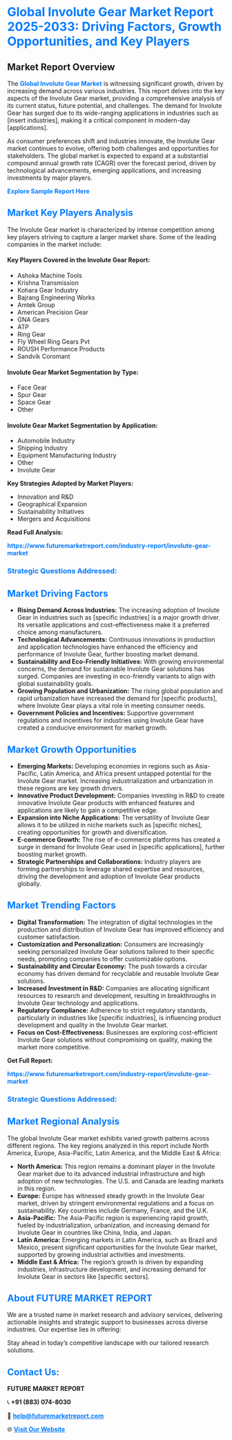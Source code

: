 <h1 style="color: #007BFF;">Global Involute Gear Market Report 2025-2033: Driving Factors, Growth Opportunities, and Key Players</h1>

<section id="overview">
<h2>Market Report Overview</h2>
<p>The <a href="https://www.futuremarketreport.com/industry-report/involute-gear-market" style="color: #007BFF; text-decoration: none;"><strong>Global Involute Gear Market</strong></a> is witnessing significant growth, driven by increasing demand across various industries. This report delves into the key aspects of the Involute Gear market, providing a comprehensive analysis of its current status, future potential, and challenges. The demand for Involute Gear has surged due to its wide-ranging applications in industries such as [insert industries], making it a critical component in modern-day [applications].</p>
<p>As consumer preferences shift and industries innovate, the Involute Gear market continues to evolve, offering both challenges and opportunities for stakeholders. The global market is expected to expand at a substantial compound annual growth rate (CAGR) over the forecast period, driven by technological advancements, emerging applications, and increasing investments by major players.</p>
</section>

<section id="overview">
<p><a href="https://www.futuremarketreport.com/request-sample/reportId=124499" style="color: #007BFF; text-decoration: none;"><strong>Explore Sample Report Here</strong></a></p>
</section>

<section id="key-players">
<h2 style="color: #007BFF;">Market Key Players Analysis</h2>
<p>The Involute Gear market is characterized by intense competition among key players striving to capture a larger market share. Some of the leading companies in the market include:</p>
<h4>Key Players Covered in the Involute Gear Report:</h4>
<ul><li>Ashoka Machine Tools</li><li>Krishna Transmission</li><li>Kohara Gear Industry</li><li>Bajrang Engineering Works</li><li>Amtek Group</li><li>American Precision Gear</li><li>GNA Gears</li><li>ATP</li><li>Ring Gear</li><li>Fly Wheel Ring Gears Pvt</li><li>ROUSH Performance Products</li><li>Sandvik Coromant</li></ul>
<h4>Involute Gear Market Segmentation by Type:</h4>
<ul><li>Face Gear</li><li>Spur Gear</li><li>Space Gear</li><li>Other</li></ul>

<h4>Involute Gear Market Segmentation by Application:</h4>
<ul><li>Automobile Industry</li><li>Shipping Industry</li><li>Equipment Manufacturing Industry</li><li>Other</li><li>Involute Gear</li></ul>
<p><strong>Key Strategies Adopted by Market Players:</strong></p>
<ul>
<li>Innovation and R&D</li>
<li>Geographical Expansion</li>
<li>Sustainability Initiatives</li>
<li>Mergers and Acquisitions</li>
</ul>
</section>

<section>
<p><strong>Read Full Analysis: </strong></p><a href="https://www.futuremarketreport.com/industry-report/involute-gear-market" style="color: #007BFF; text-decoration: none;"><strong>https://www.futuremarketreport.com/industry-report/involute-gear-market</strong></a>
<h3 style="color: #007BFF;">Strategic Questions Addressed:</h3>
</section>

<section id="driving-factors">
<h2 style="color: #007BFF;">Market Driving Factors</h2>
<ul>
<li><strong>Rising Demand Across Industries:</strong> The increasing adoption of Involute Gear in industries such as [specific industries] is a major growth driver. Its versatile applications and cost-effectiveness make it a preferred choice among manufacturers.</li>
<li><strong>Technological Advancements:</strong> Continuous innovations in production and application technologies have enhanced the efficiency and performance of Involute Gear, further boosting market demand.</li>
<li><strong>Sustainability and Eco-Friendly Initiatives:</strong> With growing environmental concerns, the demand for sustainable Involute Gear solutions has surged. Companies are investing in eco-friendly variants to align with global sustainability goals.</li>
<li><strong>Growing Population and Urbanization:</strong> The rising global population and rapid urbanization have increased the demand for [specific products], where Involute Gear plays a vital role in meeting consumer needs.</li>
<li><strong>Government Policies and Incentives:</strong> Supportive government regulations and incentives for industries using Involute Gear have created a conducive environment for market growth.</li>
</ul>
</section>

<section id="growth-opportunities">
<h2 style="color: #007BFF;">Market Growth Opportunities</h2>
<ul>
<li><strong>Emerging Markets:</strong> Developing economies in regions such as Asia-Pacific, Latin America, and Africa present untapped potential for the Involute Gear market. Increasing industrialization and urbanization in these regions are key growth drivers.</li>
<li><strong>Innovative Product Development:</strong> Companies investing in R&D to create innovative Involute Gear products with enhanced features and applications are likely to gain a competitive edge.</li>
<li><strong>Expansion into Niche Applications:</strong> The versatility of Involute Gear allows it to be utilized in niche markets such as [specific niches], creating opportunities for growth and diversification.</li>
<li><strong>E-commerce Growth:</strong> The rise of e-commerce platforms has created a surge in demand for Involute Gear used in [specific applications], further boosting market growth.</li>
<li><strong>Strategic Partnerships and Collaborations:</strong> Industry players are forming partnerships to leverage shared expertise and resources, driving the development and adoption of Involute Gear products globally.</li>
</ul>
</section>

<section id="trending-factors">
<h2 style="color: #007BFF;">Market Trending Factors</h2>
<ul>
<li><strong>Digital Transformation:</strong> The integration of digital technologies in the production and distribution of Involute Gear has improved efficiency and customer satisfaction.</li>
<li><strong>Customization and Personalization:</strong> Consumers are increasingly seeking personalized Involute Gear solutions tailored to their specific needs, prompting companies to offer customizable options.</li>
<li><strong>Sustainability and Circular Economy:</strong> The push towards a circular economy has driven demand for recyclable and reusable Involute Gear solutions.</li>
<li><strong>Increased Investment in R&D:</strong> Companies are allocating significant resources to research and development, resulting in breakthroughs in Involute Gear technology and applications.</li>
<li><strong>Regulatory Compliance:</strong> Adherence to strict regulatory standards, particularly in industries like [specific industries], is influencing product development and quality in the Involute Gear market.</li>
<li><strong>Focus on Cost-Effectiveness:</strong> Businesses are exploring cost-efficient Involute Gear solutions without compromising on quality, making the market more competitive.</li>
</ul>
</section>

<section>
<p><strong>Get Full Report: </strong></p><a href="https://www.futuremarketreport.com/industry-report/involute-gear-market" style="color: #007BFF; text-decoration: none;"><strong>https://www.futuremarketreport.com/industry-report/involute-gear-market</strong></a>
<h3 style="color: #007BFF;">Strategic Questions Addressed:</h3>
</section>


<section id="regional-analysis">
<h2 style="color: #007BFF;">Market Regional Analysis</h2>
<p>The global Involute Gear market exhibits varied growth patterns across different regions. The key regions analyzed in this report include North America, Europe, Asia-Pacific, Latin America, and the Middle East & Africa:</p>
<ul>
<li><strong>North America:</strong> This region remains a dominant player in the Involute Gear market due to its advanced industrial infrastructure and high adoption of new technologies. The U.S. and Canada are leading markets in this region.</li>
<li><strong>Europe:</strong> Europe has witnessed steady growth in the Involute Gear market, driven by stringent environmental regulations and a focus on sustainability. Key countries include Germany, France, and the U.K.</li>
<li><strong>Asia-Pacific:</strong> The Asia-Pacific region is experiencing rapid growth, fueled by industrialization, urbanization, and increasing demand for Involute Gear in countries like China, India, and Japan.</li>
<li><strong>Latin America:</strong> Emerging markets in Latin America, such as Brazil and Mexico, present significant opportunities for the Involute Gear market, supported by growing industrial activities and investments.</li>
<li><strong>Middle East & Africa:</strong> The region’s growth is driven by expanding industries, infrastructure development, and increasing demand for Involute Gear in sectors like [specific sectors].</li>
</ul>
</section>

<footer>
<h2 style="color: #007BFF;">About FUTURE MARKET REPORT</h2>
<p>We are a trusted name in market research and advisory services, delivering actionable insights and strategic support to businesses across diverse industries. Our expertise lies in offering:</p>

<p>Stay ahead in today’s competitive landscape with our tailored research solutions.</p>

<h2 style="color: #007BFF;">Contact Us:</h2>
<p><strong>FUTURE MARKET REPORT</strong></p>
<p>📞 <strong>+91 (883) 074-8030</strong></p>
<p>📧 <strong><a href="mailto:help@futuremarketreport.com" style="color: #007BFF;">help@futuremarketreport.com</a></strong></p>
<p>🌐 <strong><a href="https://www.futuremarketreport.com/" style="color: #007BFF;">Visit Our Website</a></strong></p>
</footer>